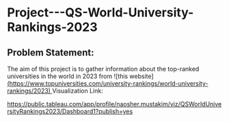 # Project---QS-World-University-Rankings-2023

## Problem Statement:
The aim of this project is to gather information about the top-ranked universities in the world in 2023 from ![this website][(https://www.topuniversities.com/university-rankings/world-university-rankings/2023)
](https://www.topuniversities.com/university-rankings/world-university-rankings/2023)
Visualization Link:

https://public.tableau.com/app/profile/naosher.mustakim/viz/QSWorldUniversityRankings2023/Dashboard1?publish=yes

